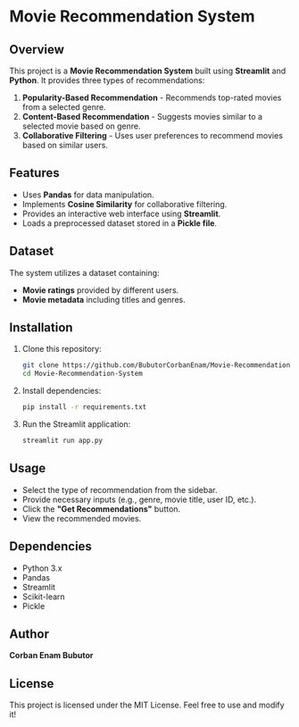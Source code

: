 # Movie Recommendation System

## Overview
This project is a **Movie Recommendation System** built using **Streamlit** and **Python**. It provides three types of recommendations:

1. **Popularity-Based Recommendation** - Recommends top-rated movies from a selected genre.
2. **Content-Based Recommendation** - Suggests movies similar to a selected movie based on genre.
3. **Collaborative Filtering** - Uses user preferences to recommend movies based on similar users.

## Features
- Uses **Pandas** for data manipulation.
- Implements **Cosine Similarity** for collaborative filtering.
- Provides an interactive web interface using **Streamlit**.
- Loads a preprocessed dataset stored in a **Pickle file**.

## Dataset
The system utilizes a dataset containing:
- **Movie ratings** provided by different users.
- **Movie metadata** including titles and genres.

## Installation
1. Clone this repository:
   ```bash
   git clone https://github.com/BubutorCorbanEnam/Movie-Recommendation-System.git
   cd Movie-Recommendation-System
   ```
2. Install dependencies:
   ```bash
   pip install -r requirements.txt
   ```
3. Run the Streamlit application:
   ```bash
   streamlit run app.py
   ```

## Usage
- Select the type of recommendation from the sidebar.
- Provide necessary inputs (e.g., genre, movie title, user ID, etc.).
- Click the **"Get Recommendations"** button.
- View the recommended movies.

## Dependencies
- Python 3.x
- Pandas
- Streamlit
- Scikit-learn
- Pickle

## Author
**Corban Enam Bubutor**

## License
This project is licensed under the MIT License. Feel free to use and modify it!

